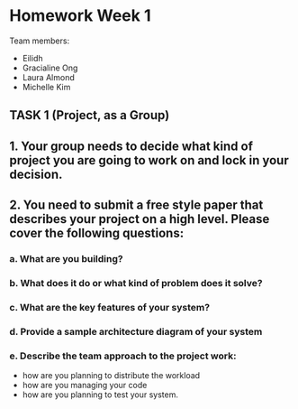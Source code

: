# Homework Week 1

Team members:
- Eilidh
- Gracialine Ong
- Laura Almond
- Michelle Kim

## TASK 1 (Project, as a Group)
## 1. Your group needs to decide what kind of project you are going to work on and lock in your decision.


## 2. You need to submit a free style paper that describes your project on a high level. Please cover the following questions:
### a. What are you building?
### b. What does it do or what kind of problem does it solve?
### c. What are the key features of your system?
### d. Provide a sample architecture diagram of your system 
### e. Describe the team approach to the project work: 
- how are you planning to distribute the workload
- how are you managing your code
- how are you planning to test your system.

